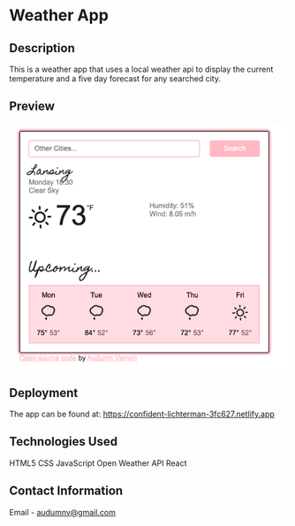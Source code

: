 # Weather App

## Description

This is a weather app that uses a local weather api to display the current temperature and a five day forecast for any searched city.

## Preview

![The following images show the app appearance.](./img/preview.png)

## Deployment

The app can be found at:
https://confident-lichterman-3fc627.netlify.app

## Technologies Used

HTML5
CSS
JavaScript
Open Weather API
React

## Contact Information

Email - audumnv@gmail.com
